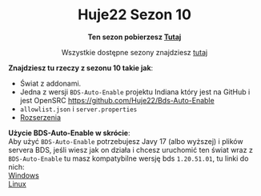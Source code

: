 <div align="center">

# Huje22 Sezon 10

**Ten sezon pobierzesz [Tutaj](https://www.mediafire.com/folder/twjquzh30r3f1/Huje22+Sezony)**

Wszystkie dostępne sezony znajdziesz [tutaj](https://github.com/Huje22/Sezony)

</div>

**Znajdziesz tu rzeczy z sezonu 10 takie jak**:
* Świat z addonami.
* Jedna z wersji `BDS-Auto-Enable` projektu Indiana który jest na GitHub i jest OpenSRC https://github.com/Huje22/Bds-Auto-Enable
*  `allowlist.json` i `server.properties`
* [Rozserzenia](Rozserzenia%2FREADME.MD)

**Użycie BDS-Auto-Enable w skrócie**: <br>
Aby użyć `BDS-Auto-Enable` potrzebujesz Javy 17 (albo wyższej) i plików servera BDS, jeśli wiesz jak on działa i chcesz uruchomić ten świat wraz z `BDS-Auto-Enable`
tu masz kompatybilne wersję bds `1.20.51.01`, tu linki do nich:<br>
[Windows](https://minecraft.azureedge.net/bin-win/bedrock-server-1.20.51.01.zip)<br>
[Linux](https://minecraft.azureedge.net/bin-linux/bedrock-server-1.20.51.01.zip)<br>

